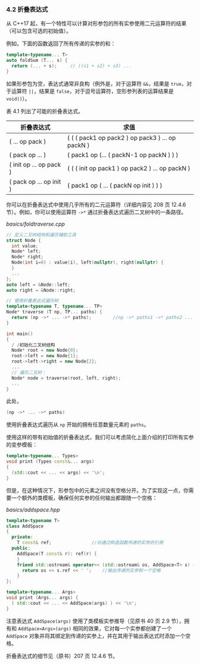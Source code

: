 ### 4.2    折叠表达式

从 C++17 起，有一个特性可以计算对形参包的所有实参使用二元运算符的结果（可以包含可选的初始值）。

例如，下面的函数返回了所有传递的实参的和：

```c++
template<typename... T>
auto foldSum (T... s) {
  return (... + s);		// ((s1 + s2) + s3) ...
}
```

如果形参包为空，表达式通常非良构（例外是，对于运算符 `&&`，结果是 `true`，对于运算符 `||`，结果是 `false`，对于逗号运算符，空形参列表的运算结果是 `void()`）。

表 4.1 列出了可能的折叠表达式。

| 折叠表达式              | 求值                                             |
| ----------------------- | ------------------------------------------------ |
| ( ... op pack )         | ( ( ( pack1 op pack2 ) op pack3 ) ... op packN ) |
| ( pack op ... )         | ( pack1 op (... ( packN-1 op packN ) ) )         |
| ( init op ... op pack ) | ( ( ( init op pack1 ) op pack2 ) ... op packN )  |
| ( pack op ... op init ) | ( pack1 op ( ... ( packN op init ) ) )           |

你可以在折叠表达式中使用几乎所有的二元运算符（详细内容见 208 页 12.4.6 节）。例如，你可以使用运算符 `->*` 通过折叠表达式遍历二叉树中的一条路径。

*basics/foldtraverse.cpp*

```c++
// 定义二叉树结构和遍历辅助工具
struct Node {
  int value;
  Node* left;
  Node* right;
  Node(int i=0) : value(i), left(nullptr), right(nullptr) {
  }
  ...
};
auto left = &Node::left;
auto right = &Node::right;

// 使用折叠表达式遍历树
template<typename T, typename... TP>
Node* traverse (T np, TP... paths) {
  return (np ->* ... ->* paths);		//np ->* paths1 ->* paths2 ...
}

int main()
{
  / /初始化二叉树结构
  Node* root = new Node{0};
  root->left = new Node{1};
  root->left->right = new Node{2};
  ...
  // 遍历二叉树：
  Node* node = traverse(root, left, right);
  ...
}
```

此处，

```c++
(np ->* ... ->* paths)
```

使用折叠表达式遍历从 `np` 开始的拥有任意数量元素的 `paths`。

使用这样的带有初始值的折叠表达式，我们可以考虑简化上面介绍的打印所有实参的变参模板：

```c++
template<typename... Types>
void print (Types const&... args)
{
  (std::cout << ... << args) << '\n';
}
```

但是，在这种情况下，形参包中的元素之间没有空格分开。为了实现这一点，你需要一个额外的类模板，确保任何实参的任何输出都跟随一个空格：

*basics/addspace.hpp*

```c++
template<typename T>
class AddSpace
{
  private:
    T const& ref;				//对通过构造函数传递的实参的引用
  public:
    AddSpace(T const& r): ref(r) {
    }
    friend std::ostream& operator<< (std::ostream& os, AddSpace<T> s) {
      return os << s.ref << ' ';	//输出传递的实参和一个空格
    }
};

template<typename... Args>
void print (Args... args) {
  ( std::cout << ... << AddSpace(args) ) << '\n';
}
```

注意表达式 `AddSpace(args)` 使用了类模板实参推导（见原书 40 页 2.9 节），拥有和 `AddSpace<Args>(args)` 相同的效果，它对每一个实参都创建了一个 `AddSpace` 对象并将其绑定到传递的实参上，并在其用于输出表达式时添加一个空格。

折叠表达式的细节见（原书）207 页 12.4.6 节。
